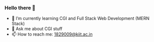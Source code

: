 ### Hello there 👋

- 🌱 I’m currently learning CGI and Full Stack Web Development (MERN Stack)
- 💬 Ask me about CGI stuff
- 📫 How to reach me: 1829009@kiit.ac.in
